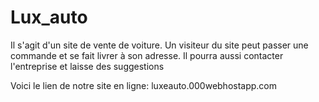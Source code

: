 # Lux_auto

Il s'agit d'un site de vente de voiture. Un visiteur du site peut passer une commande 
et se fait livrer à son adresse. Il pourra aussi contacter l'entreprise et laisse des suggestions 

Voici le lien de notre site en ligne: luxeauto.000webhostapp.com
